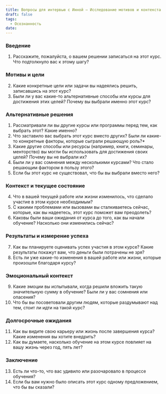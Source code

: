 ```yaml
---
title: Вопросы для интервью с Инной — Исследование мотивов и контекста участия в курсе по саморазвитию
draft: false
tags:
  - Осознанность
date:
---
```

### Введение

1. Расскажите, пожалуйста, о вашем решении записаться на этот курс. Что подтолкнуло вас к этому шагу?
### Мотивы и цели

2. Какие конкретные цели или задачи вы надеялись решить, записавшись на этот курс?
3. Были ли у вас какие-то альтернативные способы или курсы для достижения этих целей? Почему вы выбрали именно этот курс?

### Альтернативные решения

1. Рассматривали ли вы другие курсы или программы перед тем, как выбрать этот? Какие именно?
2. Что заставило вас выбрать этот курс вместо других? Были ли какие-то конкретные факторы, которые сыграли решающую роль?*
3. Какие другие способы или ресурсы (например, книги, семинары, менторство) вы могли бы использовать для достижения своих целей? Почему вы не выбрали их?
4. Были ли у вас сомнения между несколькими курсами? Что стало решающим фактором в пользу этого?
5. Если бы этот курс не существовал, что бы вы выбрали вместо него?


### Контекст и текущее состояние

4. Что в вашей текущей работе или жизни изменилось, что сделало участие в этом курсе необходимым?
5. С какими проблемами или вызовами вы сталкиваетесь сейчас, которые, как вы надеетесь, этот курс поможет вам преодолеть?
6. Каковы были ваши ожидания от курса до того, как вы начали обучение? Насколько они изменились сейчас?

### Результаты и измерение успеха

7. Как вы планируете оценивать успех участия в этом курсе? Какие результаты покажут вам, что деньги были потрачены не зря?
8. Есть ли уже какие-то изменения в вашей работе или жизни, которые произошли благодаря курсу?

### Эмоциональный контекст

9. Какие эмоции вы испытывали, когда решили вложить такую значительную сумму в обучение? Были ли у вас сомнения или опасения?
10. Что бы вы посоветовали другим людям, которые раздумывают над тем, стоит ли идти на такой курс?

### Долгосрочные ожидания

11. Как вы видите свою карьеру или жизнь после завершения курса? Какие изменения вы хотите внедрить?
12. Как вы думаете, насколько обучение на этом курсе повлияет на вашу жизнь через год, пять лет?

### Заключение

13. Есть ли что-то, что вас удивило или разочаровало в процессе обучения?
14. Если бы вам нужно было описать этот курс одному предложением, что бы вы сказали?